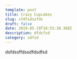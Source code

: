 ```yaml
---
template: post
title: Crazy Cupcakes
slug: sfdfsdssfds
draft: false
date: 2019-05-10T18:53:38.368Z
description: dfdsfsd
category: sdfsd
---
```

dsfdssffdssdfdsdfsd
